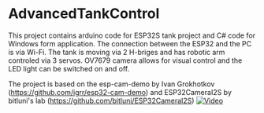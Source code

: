 # AdvancedTankControl
This project contains arduino code for ESP32S tank project and C# code for Windows form application. The connection between the ESP32 and the PC is via Wi-Fi. The tank is moving via 2 H-briges and has robotic arm controled via 3 servos. OV7679 camera allows for visual control and the LED light can be switched on and off.

The project is based on the esp-cam-demo by Ivan Grokhotkov (https://github.com/igrr/esp32-cam-demo) and ESP32CameraI2S by 
bitluni's lab (https://github.com/bitluni/ESP32CameraI2S)
[![Video](https://img.youtube.com/vi/9Y8_yeDwduU/hqdefault.jpg)](https://youtu.be/9Y8_yeDwduU)
